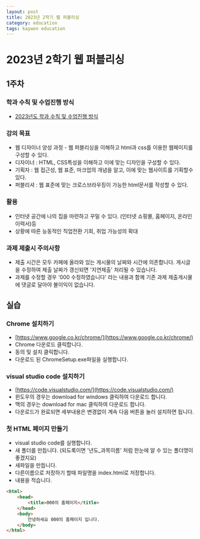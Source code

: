 ```yaml
---
layout: post
title: 2023년 2학기 웹 퍼블리싱
category: education
tags: kaywon education
---
```


# 2023년 2학기 웹 퍼블리싱

## 1주차

### 학과 수칙 및 수업진행 방식
* <a href="/education/2023/09/07/education-rule.html" target="_blank">2023년도 학과 수칙 및 수업진행 방식</a>

### 강의 목표
* 웹 디자이너 양성 과정 - 웹 퍼블리싱을 이해하고 html과 css를 이용한 웹페이지를 구성할 수 있다.
* 디자이너 : HTML, CSS특성을 이해하고 이에 맞는 디자인을 구성할 수 있다.
* 기획자 : 웹 접근성, 웹 표준, 마크업의 개념을 알고, 이에 맞는 웹사이트를 기획할수 있다.
* 퍼블리셔 : 웹 표준에 맞는 크로스브라우징이 가능한 html문서를 작성할 수 있다.
### 활용
* 인터넷 공간에 나의 집을 마련하고 꾸밀 수 있다. (인터넷 쇼핑몰, 홈페이지, 온라인 이력서)등
* 상황에 따른 능동적인 직업전환 기회, 취업 가능성의 확대
### 과제 제출시 주의사항
* 제출 시간은 모두 카페에 올라와 있는 게시물의 날짜와 시간에 의존합니다. 게시글을 수정하여 제출 날짜가 갱신되면 '지연제출' 처리될 수 있습니다.
* 과제를 수정할 경우 '000 수정하였습니다' 라는 내용과 함께 기존 과제 제출게시물에 댓글로 달아야 불이익이 없습니다.


## 실습
### Chrome 설치하기
* [https://www.google.co.kr/chrome/](https://www.google.co.kr/chrome/)
* Chrome 다운로드 클릭합니다.
* 동의 및 설치 클릭합니다.
* 다운로드 된 ChromeSetup.exe파일을 실행합니다.

### visual studio code 설치하기
* [https://code.visualstudio.com/](https://code.visualstudio.com/)
* 윈도우의 경우는 download for windows 클릭하여 다운로드 합니다.
* 맥의 경우는 download for mac 클릭하여 다운로드 합니다.
* 다운로드가 완료되면 세부내용은 변경없이 계속 다음 버튼을 눌러 설치하면 됩니다.

### 첫 HTML 페이지 만들기
* visual studio code를 실행합니다.
* 새 폴더를 만듭니다. (되도록이면 '년도_과목이름' 처럼 한눈에 알 수 있는 폴더명이 좋겠지요)
* 새파일을 만듭니다.
* 다른이름으로 저장하기 할때 파일명을 index.html로 저장합니다.
* 내용을 적습니다.

```html
<html>
    <head>
        <title>000의 홈페이지</title>
    </head>
    <body>
        안녕하세요 000의 홈페이지 입니다.
    </body>
</html>
```